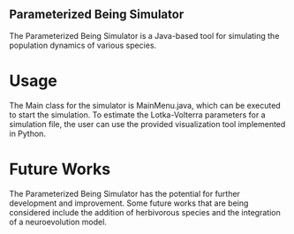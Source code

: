 ## Parameterized Being Simulator
The Parameterized Being Simulator is a Java-based tool for simulating the population dynamics of various species.


# Usage
The Main class for the simulator is MainMenu.java, which can be executed to start the simulation. To estimate the Lotka-Volterra parameters for a simulation file, the user can use the provided visualization tool implemented in Python.

# Future Works
The Parameterized Being Simulator has the potential for further development and improvement. Some future works that are being considered include the addition of herbivorous species and the integration of a neuroevolution model.
